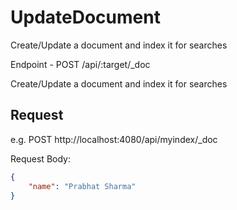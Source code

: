 # UpdateDocument

Create/Update a document and index it for searches

Endpoint - POST /api/:target/_doc

Create/Update a document and index it for searches

## Request

e.g. 
POST http://localhost:4080/api/myindex/_doc

Request Body: 

```json
{ 
    "name": "Prabhat Sharma" 
}
```
